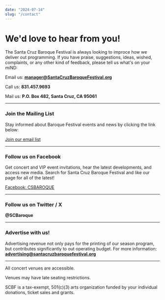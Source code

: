 ```yaml
---
date: "2024-07-14"
slug: "/contact"
---
```


# We'd love to hear from you!

The Santa Cruz Baroque Festival is always looking to improce how we deliver out programming.  If you have praise, suggestions, ideas, wished, complaints, or any other kind of feedback, please tell us what's on your miND:

Email us: **manager@SantaCruzBaroqueFestival.org**

Call us: **831.457.9693**

Mail us: **P.O. Box 482, Santa Cruz, CA 95061**

----

### Join the Mailing List

Stay informed about Baroque Festival events and news by clicking the link below:

[Join our email list](https://mailchi.mp/f494e1a9e41e/receive-concert-information-from-the-baroque-festival)

----

### Follow us on Facebook

Get concert and VIP event invitations, hear the latest developments, and access new media.  Search for Santa Cruz Baroque Festival and like our page for all of the latest!

[Facebook: CSBAROQUE](http://facebook.com/SCBAROQUE)

----

### Follow us on Twitter / X

**@SCBaroque**

----

### Advertise with us!

Advertising revenue not only pays for the printing of our season program, but contributes significantly to out operating budget.  For more information: **advertising@santacruzbaroquefestival.org**

----

All concert venues are accessible.  

Venues may have late seating restrictions.  

SCBF is a tax-exempt, 501(c)(3) arts organization funded by your individual donations, ticket sales and grants.
